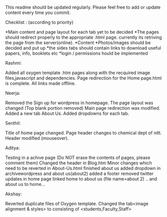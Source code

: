 This readme should be updated regularly. Please feel free to add or update content every time you commit.

Checklist : (according to priority)

*Main content and page layout for each tab yet to be decided
*The pages should redirect properly to the appropriate .html page. currently its retriving the page from the server(online).
*Content
*Photos/images should be decided and put up
*the sides tabs should contain links to download useful papers, info, booklets etc
*login / permissions hould be implemented



Rashmi:

Added all oxygen template .htm pages along with the recquired image files,javascript and dependencies.
Page redirection for the Home page.html is complete.
All links made offline.


Neerja:

Removed the Sign up for wordpress in homepage.
The page layout was changed (Top blank portion removed)
Main page redirection was modified.
Added a new tab About Us.
Added dropdowns for each tab.

Senthil:

Title of home page changed.
Page header changes to chemical dept of nitt.
Header modified (mouseover).

Aditya:

Testing in a achive page (Do NOT erase the contents of pages, please comment them)
Changed the header in Blog.htm
Minor changes which need to be reverted in About-Us.html
finished about us
added dropdown in archivewordpress and about us(about2)
added a footer
removed twitter updates in home page
linked home to about us (file name=about 2) .. and about us to home...

Akshay:

Reverted duplicate files of Oxygen template.
Changed the tab<image alignment & styles> to <people> consisting of <students,Faculty,Staff> 

